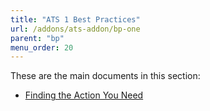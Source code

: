 ```yaml
---
title: "ATS 1 Best Practices"
url: /addons/ats-addon/bp-one
parent: "bp"
menu_order: 20
---
```


These are the main documents in this section:

* [Finding the Action You Need](bp-one-finding-the-action-you-need)
